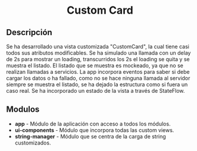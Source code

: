 <h1 align="center">Custom Card</h1>

## Descripción
Se ha desarrollado una vista customizada "CustomCard", la cual tiene casi todos sus atributos modificables.
Se ha simulado una llamada con un delay de 2s para mostrar un loading, transcurridos los 2s el loading se quita y se muestra el listado.
El listado que se muestra es mockeado, ya que no se realizan llamadas a servicios.
La app incorpora eventos para saber si debe cargar los datos o ha fallado, como no se hace ninguna llamada al servidor siempre se muestra el listado,
se ha dejado la estructura como si fuera un caso real.
Se ha incorporado un estado de la vista a través de StateFlow.



## Modulos
* **app** - Módulo de la aplicación con acceso a todos los módulos.
* **ui-components** - Módulo que incorpora todas las custom views.
* **string-manager** - Módulo que se centra de la carga de string customizados.
